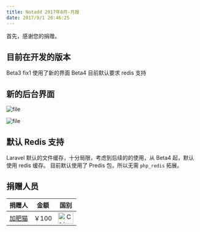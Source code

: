 ```yaml
---
title: Notadd 2017年8月-月报
date: 2017/9/1 20:46:25
---
```


首先，感谢您的捐赠。

## 目前在开发的版本

Beta3 fix1 使用了新的界面
Beta4 目前默认要求 redis 支持

## 新的后台界面

![file](https://dn-phphub.qbox.me/uploads/images/201709/05/12205/ScI5qGBjoQ.png)

![file](https://dn-phphub.qbox.me/uploads/images/201709/05/12205/lr9SxUoIOf.png)

## 默认 Redis 支持

Laravel 默认的文件缓存，十分局限，考虑到后续的的使用，从 Beta4 起，默认使用 redis 缓存。
目前默认使用了 Predis 包，所以无需 `php_redis` 拓展。


## 捐赠人员 

捐赠人 | 金额 | 国别
----|:----:|:----:
[加肥猫](http://www.phjrt.com) | ￥100  | <img src="https://cdn.rawgit.com/hjnilsson/country-flags/master/svg/cn.svg" width = "40" height = "30" alt="China" align=center />